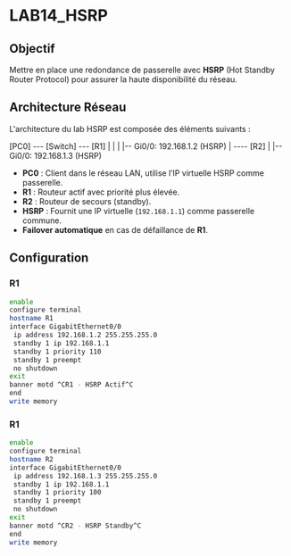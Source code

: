 # LAB14_HSRP

## Objectif  
Mettre en place une redondance de passerelle avec **HSRP** (Hot Standby Router Protocol) pour assurer la haute disponibilité du réseau.

## Architecture Réseau

L'architecture du lab HSRP est composée des éléments suivants :

[PC0] --- [Switch] --- [R1]
| |
| |-- Gi0/0: 192.168.1.2 (HSRP)
|
---- [R2]
|
|-- Gi0/0: 192.168.1.3 (HSRP)

- **PC0** : Client dans le réseau LAN, utilise l’IP virtuelle HSRP comme passerelle.
- **R1** : Routeur actif avec priorité plus élevée.
- **R2** : Routeur de secours (standby).
- **HSRP** : Fournit une IP virtuelle (`192.168.1.1`) comme passerelle commune.
- **Failover automatique** en cas de défaillance de **R1**.

## Configuration

### R1
```bash
enable
configure terminal
hostname R1
interface GigabitEthernet0/0
 ip address 192.168.1.2 255.255.255.0
 standby 1 ip 192.168.1.1
 standby 1 priority 110
 standby 1 preempt
 no shutdown
exit
banner motd ^CR1 - HSRP Actif^C
end
write memory
```

### R1
```bash
enable
configure terminal
hostname R2
interface GigabitEthernet0/0
 ip address 192.168.1.3 255.255.255.0
 standby 1 ip 192.168.1.1
 standby 1 priority 100
 standby 1 preempt
 no shutdown
exit
banner motd ^CR2 - HSRP Standby^C
end
write memory
```
